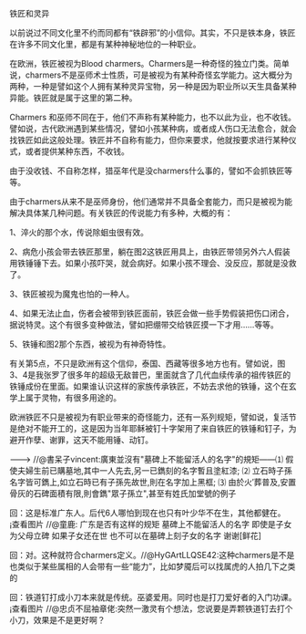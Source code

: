 铁匠和灵异

以前说过不同文化里不约而同都有“铁辟邪”的小信仰。其实，不只是铁本身，铁匠在许多不同文化里，都是有某种神秘地位的一种职业。

在欧洲，铁匠被视为Blood charmers。Charmers是一种奇怪的独立门类。简单说，charmers不是巫师术士性质，可是被视为有某种奇怪玄学能力。这大概分为两种，一种是譬如这个人拥有某种灵异宝物，另一种是因为职业所以天生具备某种异能。铁匠就是属于这里的第二种。

Charmers 和巫师不同在于，他们不声称有某种能力，也不以此为业，也不收钱。譬如说，古代欧洲遇到某些情况，譬如小孩某种病，或者成人伤口无法愈合，就会找铁匠如此这般处理。铁匠并不自称有能力，但你来要求，他就按要求进行某种仪式，或者提供某种东西，不收钱。

由于没收钱、不自称怎样，猎巫年代是没charmers什么事的，譬如不会抓铁匠等等。

由于charmers从来不是巫师身份，他们通常并不具备全套能力，而只是被视为能解决具体某几种问题。有关铁匠的传说能力有多种，大概的有：

1、淬火的那个水，传说除蛔虫很有效。

2、病危小孩会带去铁匠那里，躺在图2这铁匠用具上，由铁匠带领另外六人假装用铁锤锤下去。如果小孩吓哭，就会病好。如果小孩不理会、没反应，那就是没救了。

3、铁匠被视为魔鬼也怕的一种人。

4、如果无法止血，伤者会被带到铁匠面前，铁匠会做一些手势假装把伤口闭合，据说特灵。这个有很多变种做法，譬如把绷带交给铁匠摸一下才用……等等。

5、铁锤和图2那个东西，被视为有神奇特性。

有关第5点，不只是欧洲有这个信仰，泰国、西藏等很多地方也有。譬如说，图3、4是我张罗了很多年的超级无敌普巴，里面就含了几代血续传承的祖传铁匠的铁锤成份在里面。如果谁认识这样的家族传承铁匠，不妨去求他的铁锤，这个在玄学上属于灵物，有很多用途的。

欧洲铁匠不只是被视为有职业带来的奇怪能力，还有一系列规矩，譬如说，复活节是绝对不能开工的，这是因为当年耶稣被钉十字架用了来自铁匠的铁锤和钉子，为避开作孽、谢罪，这天不能用锤、动钉。


---> //@書呆子vincent:廣東並沒有"墓碑上不能留活人的名字"的規矩——⑴ 假使夫婦生前已購墓地,其中一人先去,另一已鐫刻的名字暫且塗紅漆; ⑵ 立石時子孫名字皆可鐫上,如立石時已有子孫先故世,則在名字加上黑框; ⑶ 由於火′葬普及,安置骨灰的石碑面積有限,則會鐫"眾子孫立",甚至有姓氏加堂號的例子


回：这是标准广东人。后代6人哪怕到现在也只有叶少华不在生，其他都健在。 ¡查看图片 //@童鹿: 广东是否有这样的规矩 墓碑上不能留活人的名字 即使是子女为父母立碑 如果子女还在世 也不可以在墓碑上刻子女的名字 谢谢[鲜花]



回：对。这种就符合charmers定义。//@HyGArtLLQSE42:这种charmers是不是也类似于某些属相的人会带有一些“能力”，比如梦魇后可以找属虎的人拍几下之类的



回：铁道钉打成小刀本来就是传统。巫婆爱用。同时也是打刀爱好者的入门功课。 ¡查看图片 //@忠贞不屈袖章佬:突然一激灵有个想法，您说要是弄颗铁道钉去打个小刀，效果是不是更好啊？


